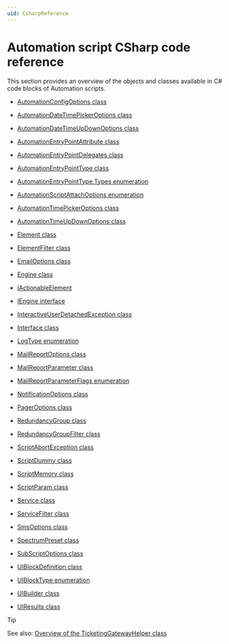 ```yaml
---
uid: CsharpReference
---
```


# Automation script CSharp code reference

This section provides an overview of the objects and classes available in C# code blocks of Automation scripts.

- [AutomationConfigOptions class](xref:AutomationConfigOptions_class)

- [AutomationDateTimePickerOptions class](xref:AutomationDateTimePickerOptions_class)

- [AutomationDateTimeUpDownOptions class](xref:AutomationDateTimeUpDownOptions_class)

- [AutomationEntryPointAttribute class](xref:AutomationEntryPointAttribute_class)

- [AutomationEntryPointDelegates class](xref:AutomationEntryPointDelegates_class)

- [AutomationEntryPointType class](xref:AutomationEntryPointType_class)

- [AutomationEntryPointType.Types enumeration](xref:AutomationEntryPointType_Types_enumeration#automationentrypointtypetypes-enumeration)

- [AutomationScriptAttachOptions enumeration](xref:AutomationScriptAttachOptions_enumeration)

- [AutomationTimePickerOptions class](xref:AutomationTimePickerOptions_class)

- [AutomationTimeUpDownOptions class](xref:AutomationTimeUpDownOptions_class)

- [Element class](xref:Element_class)

- [ElementFilter class](xref:ElementFilter_class)

- [EmailOptions class](xref:EmailOptions_class)

- [Engine class](xref:Engine_class)

- [IActionableElement](xref:IActionableElement)

- [IEngine interface](xref:IEngine_interface)

- [InteractiveUserDetachedException class](xref:InteractiveUserDetachedException_class)

- [Interface class](xref:Interface_class)

- [LogType enumeration](xref:LogType_enumeration)

- [MailReportOptions class](xref:MailReportOptions_class)

- [MailReportParameter class](xref:MailReportParameter_class)

- [MailReportParameterFlags enumeration](xref:MailReportParameterFlags_enumeration)

- [NotificationOptions class](xref:NotificationOptions_class)

- [PagerOptions class](xref:PagerOptions_class)

- [RedundancyGroup class](xref:RedundancyGroup_class)

- [RedundancyGroupFilter class](xref:RedundancyGroupFilter_class)

- [ScriptAbortException class](xref:ScriptAbortException_class)

- [ScriptDummy class](xref:ScriptDummy_class)

- [ScriptMemory class](xref:ScriptMemory_class)

- [ScriptParam class](xref:ScriptParam_class)

- [Service class](xref:Service_class)

- [ServiceFilter class](xref:ServiceFilter_class)

- [SmsOptions class](xref:SmsOptions_class)

- [SpectrumPreset class](xref:SpectrumPreset_class)

- [SubScriptOptions class](xref:SubScriptOptions_class)

- [UIBlockDefinition class](xref:UIBlockDefinition_class)

- [UIBlockType enumeration](xref:UIBlockType_enumeration)

- [UIBuilder class](xref:UIBuilder_class)

- [UIResults class](xref:UIResults_class)

> [!TIP]
> See also:
> [Overview of the TicketingGatewayHelper class](xref:Overview_of_the_TicketingGatewayHelper_class)
